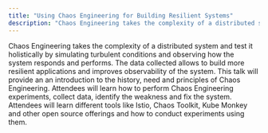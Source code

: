 ```yaml
---
title: "Using Chaos Engineering for Building Resilient Systems"
description: "Chaos Engineering takes the complexity of a distributed system and test it holistically by simulating turbulent conditions and observing how the system responds and performs."
---
```


Chaos Engineering takes the complexity of a distributed system and test it holistically by simulating turbulent conditions and observing how the system responds and performs. The data collected allows to build more resilient applications and improves observability of the system. This talk will provide an an introduction to the history, need and principles of Chaos Engineering. Attendees will learn how to perform Chaos Engineering experiments, collect data, identify the weakness and fix the system. Attendees will learn different tools like Istio, Chaos Toolkit, Kube Monkey and other open source offerings and how to conduct experiments using them.
